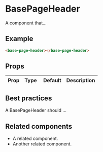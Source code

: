 # BasePageHeader

A component that...

## Example

```html
<base-page-header></base-page-header>
```

## Props

| Prop | Type |  Default | Description |
| ---- | ---- | -------- | ----------- |


## Best practices

A BasePageHeader should ...

## Related components

- A related component.
- Another related component.
